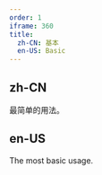 ```yaml
---
order: 1
iframe: 360
title:
  zh-CN: 基本
  en-US: Basic
---
```



## zh-CN

最简单的用法。

## en-US

The most basic usage.
